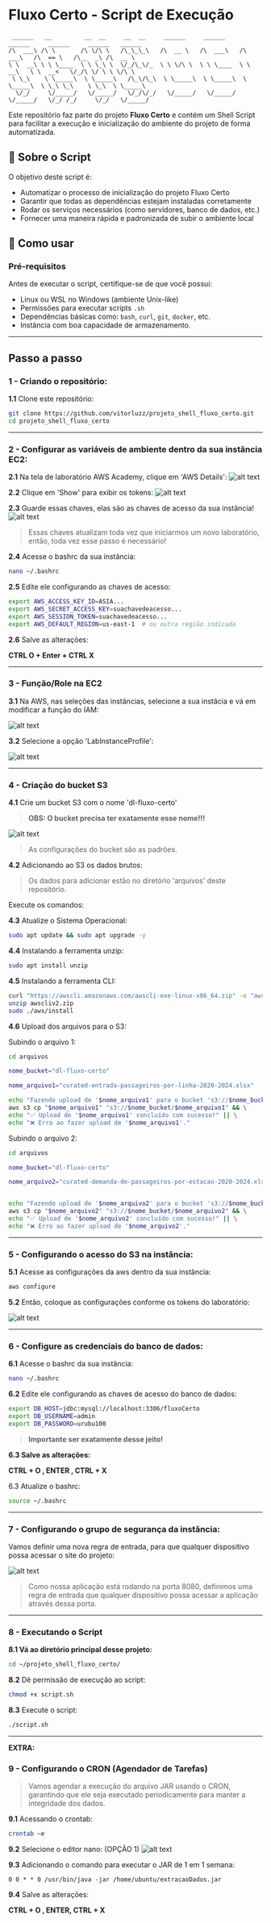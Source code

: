 # Fluxo Certo - Script de Execução

```                                                                                
 ______   __         __  __     __  __     ______     ______     ______     ______     ______   ______    
/\  ___\ /\ \       /\ \/\ \   /\_\_\_\   /\  __ \   /\  ___\   /\  ___\   /\  == \   /\__  _\ /\  __ \   
\ \  __\ \ \ \____  \ \ \_\ \  \/_/\_\/_  \ \ \/\ \  \ \ \____  \ \  __\   \ \  __<   \/_/\ \/ \ \ \/\ \  
 \ \_\    \ \_____\  \ \_____\   /\_\/\_\  \ \_____\  \ \_____\  \ \_____\  \ \_\ \_\    \ \_\  \ \_____\ 
  \/_/     \/_____/   \/_____/   \/_/\/_/   \/_____/   \/_____/   \/_____/   \/_/ /_/     \/_/   \/_____/ 

```

Este repositório faz parte do projeto **Fluxo Certo** e contém um Shell Script para facilitar a execução e inicialização do ambiente do projeto de forma automatizada.

## 📜 Sobre o Script

O objetivo deste script é:

- Automatizar o processo de inicialização do projeto Fluxo Certo
- Garantir que todas as dependências estejam instaladas corretamente
- Rodar os serviços necessários (como servidores, banco de dados, etc.)
- Fornecer uma maneira rápida e padronizada de subir o ambiente local

## 🚀 Como usar

### Pré-requisitos

Antes de executar o script, certifique-se de que você possui:

- Linux ou WSL no Windows (ambiente Unix-like)
- Permissões para executar scripts `.sh`
- Dependências básicas como: `bash`, `curl`, `git`, `docker`, etc.
- Instância com boa capacidade de armazenamento.

---

## Passo a passo

### 1 - Criando o repositório:

**1.1** Clone este repositório:
   ```bash
   git clone https://github.com/vitorluzz/projeto_shell_fluxo_certo.git
   cd projeto_shell_fluxo_certo
   ```
   
---

### 2 - Configurar as variáveis de ambiente dentro da sua instância EC2:

**2.1** Na tela de laboratório AWS Academy, clique em 'AWS Details':
![alt text](./assets/step2-1.png)

**2.2** Clique em 'Show' para exibir os tokens:
![alt text](./assets/steptwo.png)

**2.3** Guarde essas chaves, elas são as chaves de acesso da sua instância!
![alt text](./assets/step2-3.png)

> Essas chaves atualizam toda vez que iniciarmos um novo laboratório, então, toda vez esse passo é necessário!

**2.4** Acesse o bashrc da sua instância:
```bash
nano ~/.bashrc
```

**2.5** Edite ele configurando as chaves de acesso:
```bash
export AWS_ACCESS_KEY_ID=ASIA...
export AWS_SECRET_ACCESS_KEY=suachavedeacesso...
export AWS_SESSION_TOKEN=suachavedeacesso...  
export AWS_DEFAULT_REGION=us-east-1  # ou outra região indicada                                       
```

**2.6** Salve as alterações:

**CTRL O + Enter + CTRL X**

---
### 3 - Função/Role na EC2

**3.1** Na AWS, nas seleções das instâncias, selecione a sua instâcia e vá em modificar a função do IAM:

![alt text](./assets/step1.png)

**3.2** Selecione a opção 'LabInstanceProfile':

![alt text](./assets/step2.png)

---

### 4 - Criação do bucket S3

**4.1** Crie um bucket S3 com o nome 'dl-fluxo-certo'
> **OBS: O bucket precisa ter exatamente esse nome!!!**

![alt text](./assets/step.png)

> As configurações do bucket são as padrões.

**4.2** Adicionando ao S3 os dados brutos:
> Os dados para adicionar estão no diretório 'arquivos' deste repositório.

Execute os comandos:

**4.3** Atualize o Sistema Operacional:
```bash
sudo apt update && sudo apt upgrade -y
```

**4.4** Instalando a ferramenta unzip:
```bash
sudo apt install unzip

```

**4.5** Instalando a ferramenta CLI:
```bash
curl "https://awscli.amazonaws.com/awscli-exe-linux-x86_64.zip" -o "awscliv2.zip"
unzip awscliv2.zip
sudo ./aws/install
```

**4.6** Upload dos arquivos para o S3:

Subindo o arquivo 1:
```bash
cd arquivos

nome_bucket="dl-fluxo-certo"

nome_arquivo1="curated-entrada-passageiros-por-linha-2020-2024.xlsx"

echo "Fazendo upload de '$nome_arquivo1' para o bucket 's3://$nome_bucket/' ..."
aws s3 cp "$nome_arquivo1" "s3://$nome_bucket/$nome_arquivo1" && \
echo "✅ Upload de '$nome_arquivo1' concluído com sucesso!" || \
echo "❌ Erro ao fazer upload de '$nome_arquivo1'."
```

Subindo o arquivo 2:
```bash
cd arquivos

nome_bucket="dl-fluxo-certo"

nome_arquivo2="curated-demanda-de-passageiros-por-estacao-2020-2024.xlsx"


echo "Fazendo upload de '$nome_arquivo2' para o bucket 's3://$nome_bucket/' ..."
aws s3 cp "$nome_arquivo2" "s3://$nome_bucket/$nome_arquivo2" && \
echo "✅ Upload de '$nome_arquivo2' concluído com sucesso!" || \
echo "❌ Erro ao fazer upload de '$nome_arquivo2'."
```
---



### 5 - Configurando o acesso do S3 na instância:

**5.1** Acesse as configurações da aws dentro da sua instância:

```bash
aws configure
```

**5.2** Então, coloque as configurações conforme os tokens do laboratório:

![alt text](./assets/step2-3.png)


---

### 6 - Configure as credenciais do banco de dados:

**6.1** Acesse o bashrc da sua instância:
```bash
nano ~/.bashrc
```

**6.2** Edite ele configurando as chaves de acesso do banco de dados:
```bash
export DB_HOST=jdbc:mysql://localhost:3306/fluxoCerto
export DB_USERNAME=admin
export DB_PASSWORD=urubu100
```
> **Importante ser exatamente desse jeito!**

**6.3 Salve as alterações:**

**CTRL + O , ENTER , CTRL + X**

6.3 Atualize o bashrc:
```bash
source ~/.bashrc
```


---

### 7 - Configurando o grupo de segurança da instância:

Vamos definir uma nova regra de entrada, para que qualquer dispositivo possa acessar o site do projeto:

![alt text](./assets/gruposeguranca.png)

> Como nossa aplicação está rodando na porta 8080, definimos uma regra de entrada que qualquer dispositivo possa acessar a aplicação através dessa porta.
---

### 8 - Executando o Script

**8.1 Vá ao diretório principal desse projeto:**
```bash
cd ~/projeto_shell_fluxo_certo/
```

**8.2** Dê permissão de execução ao script:
```bash
chmod +x script.sh
```

**8.3** Execute o script:
```bash
./script.sh
```
---

**EXTRA:**
### 9 - Configurando o CRON (Agendador de Tarefas)

>Vamos agendar a execução do arquivo JAR usando o CRON, garantindo que ele seja executado periodicamente para manter a integridade dos dados.

**9.1** Acessando o crontab:
```bash
crontab –e
```

**9.2** Selecione o editor nano: (OPÇÃO 1)
![alt text](./assets/image.png)


**9.3** Adicionando o comando para executar o JAR de 1 em 1 semana:
```
0 0 * * 0 /usr/bin/java -jar /home/ubuntu/extracaoDados.jar
```

**9.4** Salve as alterações:

**CTRL + O , ENTER, CTRL + X**





